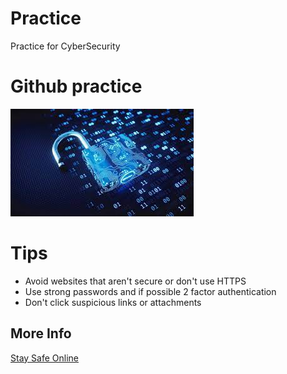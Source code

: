 # Practice
Practice for CyberSecurity
# Github practice 
![CyberSecurity](images.jpg)
# Tips
- Avoid websites that aren't secure or don't use HTTPS
- Use strong passwords and if possible 2 factor authentication
- Don't click suspicious links or attachments
## More Info
[Stay Safe Online](https://staysafeonline.org/stay-safe-online/)

